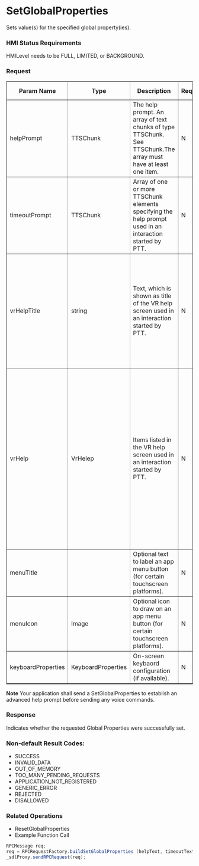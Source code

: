 # SetGlobalProperties 

Sets value(s) for the specified global property(ies).

### HMI Status Requirements ###

HMILevel needs to be FULL, LIMITED, or BACKGROUND.

### Request ###

<table border="1" rules="all">
  		<tr>
  			<th>Param Name</th>
  			<th>Type</th>
 			<th>Description</th>
                  <th> Req.</th>
  			<th>Notes</th>
  			<th>Version Available</th>
  		</tr>
  		<tr>
  			<td>helpPrompt</td>
  			<td>TTSChunk</td>
  			<td>The help prompt. An array of text chunks of type TTSChunk. See TTSChunk.The array must have at least one item.</td>
                  <td>N</td>
  			<td>Array must have at least one element.<br>Only optional it timeoutPrompt has been specified.<br>minsize:1<br> maxsize: 100</td>
  			<td>SmartDeviceLink 1.0</td>
  		</tr>
  		<tr>
  			<td>timeoutPrompt</td>
  			<td>TTSChunk</td>
  			<td>Array of one or more TTSChunk elements specifying the help prompt used in an interaction started by PTT.</td>
                  <td>N</td>
  			<td>Array must have at least one element<br>Only optional it helpPrompt has been specified<br> minsize: 1<br> maxsize: 100</td>
  			<td>SmartDeviceLink 1.0</td>
  		</tr>
  		<tr>
  			<td>vrHelpTitle</td>
  			<td>string</td>
  			<td>Text, which is shown as title of the VR help screen used in an interaction started by PTT.</td>
                  <td>N</td>
  			<td>If omitted on supported displays, the default SDL help title will be used. <br> If omitted and one or more vrHelp items are provided, the request will be rejected. <br>maxlength: 500</td>
  			<td>SmartDeviceLink 1.0</td>
  		</tr>
  		<tr>
  			<td>vrHelp</td>
  			<td>VrHelep</td>
  			<td>Items listed in the VR help screen used in an interaction started by PTT.</td>
                  <td>N</td>
  			<td>If omitted on supported displays, the default SDL VR help / What Can I Say? screen will be used<br>If the list of VR Help Items contains nonsequential positions (e.g. [1,2,4]), the RPC will be rejected.<br>If omitted and a vrHelpTitle is provided, the request will be rejected.<br>minsize:1<br> maxsize: 100 </td>
  			<td>SmartDeviceLink 1.0</td>
  		</tr>
  		<tr>
  			<td>menuTitle</td>
  			<td></td>
  			<td>Optional text to label an app menu button (for certain touchscreen platforms).</td>
                  <td>N</td>
  			<td>maxlength: 500</td>
  			<td>SmartDeviceLink 1.0</td>
  		</tr>
  		<tr>
  			<td>menuIcon</td>
  			<td> Image</td>
  			<td>Optional icon to draw on an app menu button (for certain touchscreen platforms).</td>
                  <td>N</td>
  			<td></td>
  			<td>SmartDeviceLink 1.0</td>
  		</tr>
  		<tr>
  			<td>keyboardProperties</td>
  			<td>KeyboardProperties</td>
  			<td>On-screen keybaord configuration (if available).</td>
                  <td>N</td>
  			<td></td>
  			<td>SmartDeviceLink 1.0</td>
  		</tr>
   </table>

**Note**   Your application shall send a SetGlobalProperties to establish an advanced help prompt before sending any voice commands.

### Response ###

 Indicates whether the requested Global Properties were successfully set.

### Non-default Result Codes: ###

* SUCCESS
*  INVALID_DATA
* OUT_OF_MEMORY
* TOO_MANY_PENDING_REQUESTS
* APPLICATION_NOT_REGISTERED
* GENERIC_ERROR
* REJECTED  
* DISALLOWED

### Related Operations ###

* ResetGlobalProperties
* Example Function Call
```java
RPCMessage req;
req = RPCRequestFactory.buildSetGlobalProperties (helpText, timeoutText, autoIncCorrID++);
_sdlProxy.sendRPCRequest(req);
```
